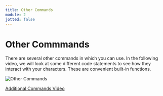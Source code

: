 ```yaml
---
title: Other Commands
module: 2
jotted: false
---
```


# Other Commmands

There are several other commands in which you can use.  In the following video, we will look at some different code statements to see how they interact with your characters.  These are convenient built-in functions.

<p><img src="../imgs/OtherCommands.png" alt="Other Commands" /></p>

<p><a href="//www.youtube.com/embed/xDeddxGQY9c" data-lity>Additional Commands Video</a></p>